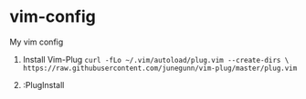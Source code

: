 # vim-config
My vim config

1. Install Vim-Plug
  ```curl -fLo ~/.vim/autoload/plug.vim --create-dirs \ https://raw.githubusercontent.com/junegunn/vim-plug/master/plug.vim```

2. :PlugInstall
